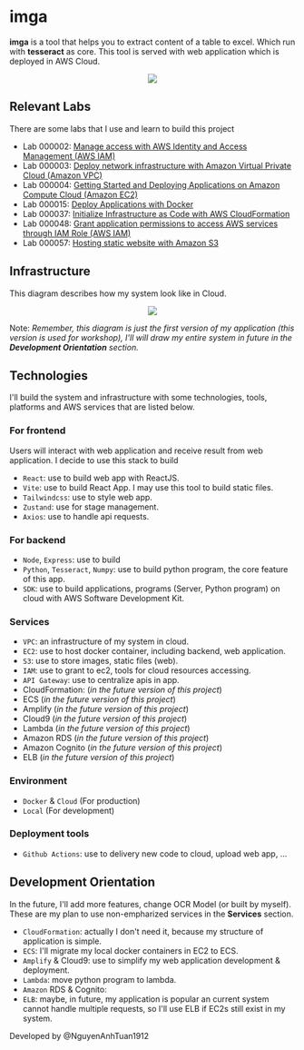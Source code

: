 # imga
**imga** is a tool that helps you to extract content of a table to excel. Which run with **tesseract** as core. This tool is served with web application which is deployed in AWS Cloud.
<p align="center">
  <img src="https://github.com/user-attachments/assets/a97b7d3b-7c6a-48e6-baaf-55664f49bdb0" />
</p>

## Relevant Labs
There are some labs that I use and learn to build this project
- Lab 000002: [Manage access with AWS Identity and Access Management (AWS IAM)](https://000002.awsstudygroup.com/)
- Lab 000003: [Deploy network infrastructure with Amazon Virtual Private Cloud (Amazon VPC)](https://000003.awsstudygroup.com/)
- Lab 000004: [Getting Started and Deploying Applications on Amazon Compute Cloud (Amazon EC2)](https://000004.awsstudygroup.com/)
- Lab 000015: [Deploy Applications with Docker](https://000015.awsstudygroup.com/)
- Lab 000037: [Initialize Infrastructure as Code with AWS CloudFormation](https://000037.awsstudygroup.com/)
- Lab 000048: [Grant application permissions to access AWS services through IAM Role (AWS IAM)](https://000048.awsstudygroup.com/)
- Lab 000057: [Hosting static website with Amazon S3](https://000057.awsstudygroup.com/)

## Infrastructure
This diagram describes how my system look like in Cloud.
<p align="center">
  <img src="https://github.com/user-attachments/assets/8219b828-562c-4b3d-bad0-a2a20ba7f680" />
</p>

Note: _Remember, this diagram is just the first version of my application (this version is used for workshop), I'll will draw my entire system in future in the **Development Orientation** section._

## Technologies
I'll build the system and infrastructure with some technologies, tools, platforms and AWS services that are listed below.

### For frontend
Users will interact with web application and receive result from web application. I decide to use this stack to build
- `React`: use to build web app with ReactJS.
- `Vite`: use to build React App. I may use this tool to build static files.
- `Tailwindcss`: use to style web app.
- `Zustand`: use for stage management.
- `Axios`: use to handle api requests.

### For backend
- `Node`, `Express`: use to build
- `Python`, `Tesseract`, `Numpy`: use to build python program, the core feature of this app.
- `SDK`: use to build applications, programs (Server, Python program) on cloud with AWS Software Development Kit.

### Services
- `VPC`: an infrastructure of my system in cloud.
- `EC2`: use to host docker container, including backend, web application.
- `S3`: use to store images, static files (web).
- `IAM`: use to grant to ec2, tools for cloud resources accessing.
- `API Gateway`: use to centralize apis in app.
- CloudFormation: (_in the future version of this project_)
- ECS (_in the future version of this project_)
- Amplify (_in the future version of this project_)
- Cloud9 (_in the future version of this project_)
- Lambda (_in the future version of this project_)
- Amazon RDS (_in the future version of this project_)
- Amazon Cognito (_in the future version of this project_)
- ELB (_in the future version of this project_)

### Environment
- `Docker` & `Cloud` (For production)
- `Local` (For development)

### Deployment tools
- `Github Actions`: use to delivery new code to cloud, upload web app, ...

## Development Orientation
In the future, I'll add more features, change OCR Model (or built by myself). These are my plan to use non-empharized services in the **Services** section.
- `CloudFormation`: actually I don't need it, because my structure of application is simple.
- `ECS`: I'll migrate my local docker containers in EC2 to ECS.
- `Amplify` & Cloud9: use to simplify my web application development & deployment.
- `Lambda`: move python program to lambda.
- `Amazon` RDS & Cognito:
- `ELB`: maybe, in future, my application is popular an current system cannot handle multiple requests, so I'll use ELB if EC2s still exist in my system.

Developed by @NguyenAnhTuan1912
